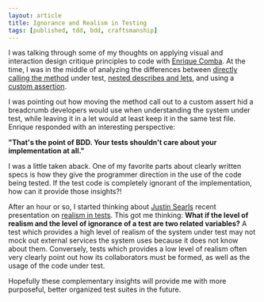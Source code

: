 ```yaml
---
layout: article
title: Ignorance and Realism in Testing
tags: [published, tdd, bdd, craftsmanship]
---
```


I was talking through some of my thoughts on applying visual and interaction
design critique principles to code with [Enrique Comba](http://www.ecomba.org/).
At the time, I was in the middle of analyzing the differences between [directly
calling the method](https://gist.github.com/4141476#file_normal_spec.rb) under
test, [nested describes and
lets](https://gist.github.com/4141476#file_let_spec.rb), and using a [custom
assertion](https://gist.github.com/4141476#file_custom_assertion_spec.rb).

I was pointing out how moving the method call out to a custom assert hid a
breadcrumb developers would use when understanding the system under test, while
leaving it in a let would at least keep it in the same test file. Enrique
responded with an interesting perspective:

**"That's the point of BDD. Your tests shouldn't care about your implementation
at all."**

I was a little taken aback. One of my favorite parts about clearly written specs
is how they give the programmer direction in the use of the code being tested.
If the test code is completely ignorant of the implementation, how can it
provide those insights?!

After an hour or so, I started thinking about [Justin
Searls](http://about.me/searls) recent presentation on [realism in
tests](http://oredev.org/2012/sessions/budgeting-reality-a-new-approach-to-mock-objects).
This got me thinking: **What if the level of realism and the level of ignorance
of a test are two related variables?** A test which provides a high level of
realism of the system under test may not mock out external services the system
uses because it does not know about them. Conversely, tests which provides a low
level of realism often very clearly point out how its collaborators must be
formed, as well as the usage of the code under test.

Hopefully these complementary insights will provide me with more purposeful,
better organized test suites in the future.
